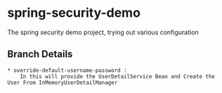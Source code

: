 # spring-security-demo
The spring security demo project, trying out various configuration


## Branch Details 
    * override-default-username-password : 
        In this will provide the UserDetailService Bean and Create the User From InMemoryUserDetailManager 

